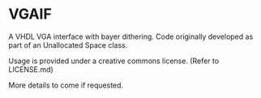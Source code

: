 # VGAIF
A VHDL VGA interface with bayer dithering.  Code originally developed as part of an Unallocated Space class.

Usage is provided under a creative commons license.  (Refer to LICENSE.md)

More details to come if requested.
